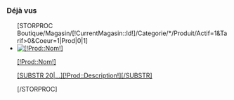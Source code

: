 <!-- Block Viewed products -->
<div id="viewed-products_block_left" class="block products_block hidden-phone">
	<h3 class="title_block title_block_green">Déjà vus	</h3>
	<div class="block_content">
		<ul class="products clearfix">
			[STORPROC Boutique/Magasin/[!CurrentMagasin::Id!]/Categorie/*/Produit/Actif=1&Tarif>0&Coeur=1|Prod|0|1]
			<li class="clearfix last_item">
				<a href="[!Prod::getUrl()!]" title="En savoir plus sur	[!Prod::Nom!]" class="content_img">
					<img src="/[!Prod::Image!].mini.50x50.jpg" alt="[!Prod::Nom!]" />
				</a>
				<div class="text_desc">
					<p class="s_title_block">
						<a href="[!Prod::getUrl()!]" title="En savoir plus sur	[!Prod::Nom!]">[!Prod::Nom!]</a></p>
					<p>
					<a href="[!Prod::getUrl()!]" title="En savoir plus sur	[!Prod::Nom!]">[SUBSTR 20|...][!Prod::Description!][/SUBSTR]</a></p>
				</div>
			</li>
			[/STORPROC]
		</ul>
	</div>
</div>
